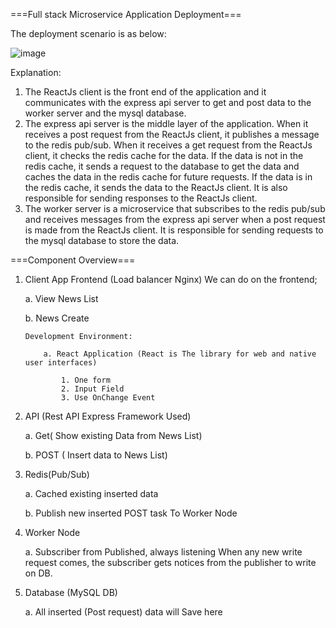 ===Full stack Microservice Application Deployment===

The deployment scenario is as below:


![image](https://github.com/panthajan/fullstack-devops-test/assets/19544130/a3303e00-cfb7-48c5-aaae-73a471e9fd2a)



Explanation:

  1.  The ReactJs client is the front end of the application and it communicates with the express api server to get and post data to the worker server and the mysql database.
  2.  The express api server is the middle layer of the application. When it receives a post request from the ReactJs client, it publishes a message to the redis pub/sub. When it receives a get request from the ReactJs client, it checks the redis cache for the data. If the data is not in the redis cache, it sends a request to the database to get the data and caches the data in the redis cache for future requests. If the data is in the redis cache, it sends the data to the ReactJs client. It is also responsible for sending responses to the ReactJs client.
  3.  The worker server is a microservice that subscribes to the redis pub/sub and receives messages from the express api server when a post request is made from the ReactJs client. It is responsible for sending requests to the mysql database to store the data.


===Component Overview===

1.  Client App Frontend (Load balancer Nginx)
    We can do on the frontend;
    
    a. View News List
    
    b. News Create

        Development Environment:

            a. React Application (React is The library for web and native user interfaces)

                1. One form
                2. Input Field
                3. Use OnChange Event

3.  API (Rest API Express Framework Used)

    a. Get( Show existing Data from News List)

    b. POST ( Insert data to News List)

4.  Redis(Pub/Sub)

    a. Cached existing inserted data

    b. Publish new inserted POST task To Worker Node

5.  Worker Node

    a. Subscriber from Published, always listening When any new write request comes, the subscriber gets notices from the publisher to write on DB.

6.  Database (MySQL DB)

    a. All inserted (Post request) data will Save here
